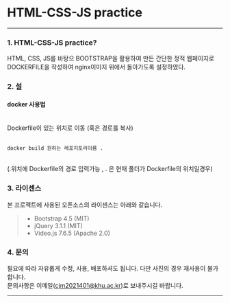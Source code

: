 HTML-CSS-JS practice
=============
<hr/>

### 1. HTML-CSS-JS practice?
HTML, CSS, JS를 바탕으 BOOTSTRAP을 활용하여 만든 간단한 정적 웹페이지로   
DOCKERFILE을 작성하여 nginx이미지 위에서 돌아가도록 설정하였다.

### 2. 설
#### docker 사용법
<br/>
Dockerfile이 있는 위치로 이동 (혹은 경로를 복사)
<pre>
<code>
docker build 원하는 레포지토리이름 .
</code>
</pre>
(.위치에 Dockerfile의 경로 입력가능 , . 은 현재 폴더가 Dockerfile의 위치일경우)

### 3. 라이센스
본 프로젝트에 사용된 오픈소스의 라이센스는 아래와 같습니다.
> + Bootstrap 4.5 (MIT)
> + jQuery 3.1.1 (MIT)
> + Video.js 7.6.5 (Apache 2.0)

### 4. 문의
필요에 따라 자유롭게 수정, 사용, 배포하셔도 됩니다. 다만 사진의 경우 재사용이 불가합니다.   
문의사항은 이메일(cjm2021401@khu.ac.kr)로 보내주시길 바랍니다.

<hr/>